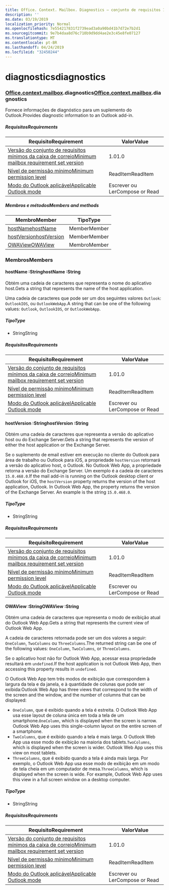 ```yaml
---
title: Office. Context. Mailbox. Diagnostics – conjunto de requisitos 1,5
description: ''
ms.date: 03/19/2019
localization_priority: Normal
ms.openlocfilehash: 7e554217831f2739ead3a0a90bd41b7d72e7b2d1
ms.sourcegitcommit: 9e7b4daa8d76c710b9d9dd4ae2e3c45e8fe07127
ms.translationtype: MT
ms.contentlocale: pt-BR
ms.lasthandoff: 04/24/2019
ms.locfileid: "32450244"
---
```

# <a name="diagnostics"></a><span data-ttu-id="ec2fe-102">diagnostics</span><span class="sxs-lookup"><span data-stu-id="ec2fe-102">diagnostics</span></span>

### <a name="officeofficemdcontextofficecontextmdmailboxofficecontextmailboxmddiagnostics"></a><span data-ttu-id="ec2fe-103">[Office](Office.md)[.context](Office.context.md)[.mailbox](Office.context.mailbox.md).diagnostics</span><span class="sxs-lookup"><span data-stu-id="ec2fe-103">[Office](Office.md)[.context](Office.context.md)[.mailbox](Office.context.mailbox.md).diagnostics</span></span>

<span data-ttu-id="ec2fe-104">Fornece informações de diagnóstico para um suplemento do Outlook.</span><span class="sxs-lookup"><span data-stu-id="ec2fe-104">Provides diagnostic information to an Outlook add-in.</span></span>

##### <a name="requirements"></a><span data-ttu-id="ec2fe-105">Requisitos</span><span class="sxs-lookup"><span data-stu-id="ec2fe-105">Requirements</span></span>

|<span data-ttu-id="ec2fe-106">Requisito</span><span class="sxs-lookup"><span data-stu-id="ec2fe-106">Requirement</span></span>| <span data-ttu-id="ec2fe-107">Valor</span><span class="sxs-lookup"><span data-stu-id="ec2fe-107">Value</span></span>|
|---|---|
|[<span data-ttu-id="ec2fe-108">Versão do conjunto de requisitos mínimos da caixa de correio</span><span class="sxs-lookup"><span data-stu-id="ec2fe-108">Minimum mailbox requirement set version</span></span>](/office/dev/add-ins/reference/requirement-sets/outlook-api-requirement-sets)| <span data-ttu-id="ec2fe-109">1.0</span><span class="sxs-lookup"><span data-stu-id="ec2fe-109">1.0</span></span>|
|[<span data-ttu-id="ec2fe-110">Nível de permissão mínimo</span><span class="sxs-lookup"><span data-stu-id="ec2fe-110">Minimum permission level</span></span>](/outlook/add-ins/understanding-outlook-add-in-permissions)| <span data-ttu-id="ec2fe-111">ReadItem</span><span class="sxs-lookup"><span data-stu-id="ec2fe-111">ReadItem</span></span>|
|[<span data-ttu-id="ec2fe-112">Modo do Outlook aplicável</span><span class="sxs-lookup"><span data-stu-id="ec2fe-112">Applicable Outlook mode</span></span>](/outlook/add-ins/#extension-points)| <span data-ttu-id="ec2fe-113">Escrever ou Ler</span><span class="sxs-lookup"><span data-stu-id="ec2fe-113">Compose or Read</span></span>|

##### <a name="members-and-methods"></a><span data-ttu-id="ec2fe-114">Membros e métodos</span><span class="sxs-lookup"><span data-stu-id="ec2fe-114">Members and methods</span></span>

| <span data-ttu-id="ec2fe-115">Membro</span><span class="sxs-lookup"><span data-stu-id="ec2fe-115">Member</span></span> | <span data-ttu-id="ec2fe-116">Tipo</span><span class="sxs-lookup"><span data-stu-id="ec2fe-116">Type</span></span> |
|--------|------|
| [<span data-ttu-id="ec2fe-117">hostName</span><span class="sxs-lookup"><span data-stu-id="ec2fe-117">hostName</span></span>](#hostname-string) | <span data-ttu-id="ec2fe-118">Member</span><span class="sxs-lookup"><span data-stu-id="ec2fe-118">Member</span></span> |
| [<span data-ttu-id="ec2fe-119">hostVersion</span><span class="sxs-lookup"><span data-stu-id="ec2fe-119">hostVersion</span></span>](#hostversion-string) | <span data-ttu-id="ec2fe-120">Member</span><span class="sxs-lookup"><span data-stu-id="ec2fe-120">Member</span></span> |
| [<span data-ttu-id="ec2fe-121">OWAView</span><span class="sxs-lookup"><span data-stu-id="ec2fe-121">OWAView</span></span>](#owaview-string) | <span data-ttu-id="ec2fe-122">Membro</span><span class="sxs-lookup"><span data-stu-id="ec2fe-122">Member</span></span> |

### <a name="members"></a><span data-ttu-id="ec2fe-123">Membros</span><span class="sxs-lookup"><span data-stu-id="ec2fe-123">Members</span></span>

####  <a name="hostname-string"></a><span data-ttu-id="ec2fe-124">hostName :String</span><span class="sxs-lookup"><span data-stu-id="ec2fe-124">hostName :String</span></span>

<span data-ttu-id="ec2fe-125">Obtém uma cadeia de caracteres que representa o nome do aplicativo host.</span><span class="sxs-lookup"><span data-stu-id="ec2fe-125">Gets a string that represents the name of the host application.</span></span>

<span data-ttu-id="ec2fe-126">Uma cadeia de caracteres que pode ser um dos seguintes valores `Outlook`: `OutlookIOS`, ou `OutlookWebApp`.</span><span class="sxs-lookup"><span data-stu-id="ec2fe-126">A string that can be one of the following values: `Outlook`, `OutlookIOS`, or `OutlookWebApp`.</span></span>

##### <a name="type"></a><span data-ttu-id="ec2fe-127">Tipo</span><span class="sxs-lookup"><span data-stu-id="ec2fe-127">Type</span></span>

*   <span data-ttu-id="ec2fe-128">String</span><span class="sxs-lookup"><span data-stu-id="ec2fe-128">String</span></span>

##### <a name="requirements"></a><span data-ttu-id="ec2fe-129">Requisitos</span><span class="sxs-lookup"><span data-stu-id="ec2fe-129">Requirements</span></span>

|<span data-ttu-id="ec2fe-130">Requisito</span><span class="sxs-lookup"><span data-stu-id="ec2fe-130">Requirement</span></span>| <span data-ttu-id="ec2fe-131">Valor</span><span class="sxs-lookup"><span data-stu-id="ec2fe-131">Value</span></span>|
|---|---|
|[<span data-ttu-id="ec2fe-132">Versão do conjunto de requisitos mínimos da caixa de correio</span><span class="sxs-lookup"><span data-stu-id="ec2fe-132">Minimum mailbox requirement set version</span></span>](/office/dev/add-ins/reference/requirement-sets/outlook-api-requirement-sets)| <span data-ttu-id="ec2fe-133">1.0</span><span class="sxs-lookup"><span data-stu-id="ec2fe-133">1.0</span></span>|
|[<span data-ttu-id="ec2fe-134">Nível de permissão mínimo</span><span class="sxs-lookup"><span data-stu-id="ec2fe-134">Minimum permission level</span></span>](/outlook/add-ins/understanding-outlook-add-in-permissions)| <span data-ttu-id="ec2fe-135">ReadItem</span><span class="sxs-lookup"><span data-stu-id="ec2fe-135">ReadItem</span></span>|
|[<span data-ttu-id="ec2fe-136">Modo do Outlook aplicável</span><span class="sxs-lookup"><span data-stu-id="ec2fe-136">Applicable Outlook mode</span></span>](/outlook/add-ins/#extension-points)| <span data-ttu-id="ec2fe-137">Escrever ou Ler</span><span class="sxs-lookup"><span data-stu-id="ec2fe-137">Compose or Read</span></span>|

####  <a name="hostversion-string"></a><span data-ttu-id="ec2fe-138">hostVersion :String</span><span class="sxs-lookup"><span data-stu-id="ec2fe-138">hostVersion :String</span></span>

<span data-ttu-id="ec2fe-139">Obtém uma cadeia de caracteres que representa a versão do aplicativo host ou do Exchange Server.</span><span class="sxs-lookup"><span data-stu-id="ec2fe-139">Gets a string that represents the version of either the host application or the Exchange Server.</span></span>

<span data-ttu-id="ec2fe-p101">Se o suplemento de email estiver em execução no cliente do Outlook para área de trabalho ou Outlook para iOS, a propriedade `hostVersion` retornará a versão do aplicativo host, o Outlook. No Outlook Web App, a propriedade retorna a versão do Exchange Server. Um exemplo é a cadeia de caracteres `15.0.468.0`.</span><span class="sxs-lookup"><span data-stu-id="ec2fe-p101">If the mail add-in is running on the Outlook desktop client or Outlook for iOS, the `hostVersion` property returns the version of the host application, Outlook. In Outlook Web App, the property returns the version of the Exchange Server. An example is the string `15.0.468.0`.</span></span>

##### <a name="type"></a><span data-ttu-id="ec2fe-143">Tipo</span><span class="sxs-lookup"><span data-stu-id="ec2fe-143">Type</span></span>

*   <span data-ttu-id="ec2fe-144">String</span><span class="sxs-lookup"><span data-stu-id="ec2fe-144">String</span></span>

##### <a name="requirements"></a><span data-ttu-id="ec2fe-145">Requisitos</span><span class="sxs-lookup"><span data-stu-id="ec2fe-145">Requirements</span></span>

|<span data-ttu-id="ec2fe-146">Requisito</span><span class="sxs-lookup"><span data-stu-id="ec2fe-146">Requirement</span></span>| <span data-ttu-id="ec2fe-147">Valor</span><span class="sxs-lookup"><span data-stu-id="ec2fe-147">Value</span></span>|
|---|---|
|[<span data-ttu-id="ec2fe-148">Versão do conjunto de requisitos mínimos da caixa de correio</span><span class="sxs-lookup"><span data-stu-id="ec2fe-148">Minimum mailbox requirement set version</span></span>](/office/dev/add-ins/reference/requirement-sets/outlook-api-requirement-sets)| <span data-ttu-id="ec2fe-149">1.0</span><span class="sxs-lookup"><span data-stu-id="ec2fe-149">1.0</span></span>|
|[<span data-ttu-id="ec2fe-150">Nível de permissão mínimo</span><span class="sxs-lookup"><span data-stu-id="ec2fe-150">Minimum permission level</span></span>](/outlook/add-ins/understanding-outlook-add-in-permissions)| <span data-ttu-id="ec2fe-151">ReadItem</span><span class="sxs-lookup"><span data-stu-id="ec2fe-151">ReadItem</span></span>|
|[<span data-ttu-id="ec2fe-152">Modo do Outlook aplicável</span><span class="sxs-lookup"><span data-stu-id="ec2fe-152">Applicable Outlook mode</span></span>](/outlook/add-ins/#extension-points)| <span data-ttu-id="ec2fe-153">Escrever ou Ler</span><span class="sxs-lookup"><span data-stu-id="ec2fe-153">Compose or Read</span></span>|

####  <a name="owaview-string"></a><span data-ttu-id="ec2fe-154">OWAView :String</span><span class="sxs-lookup"><span data-stu-id="ec2fe-154">OWAView :String</span></span>

<span data-ttu-id="ec2fe-155">Obtém uma cadeia de caracteres que representa o modo de exibição atual do Outlook Web App.</span><span class="sxs-lookup"><span data-stu-id="ec2fe-155">Gets a string that represents the current view of Outlook Web App.</span></span>

<span data-ttu-id="ec2fe-156">A cadeia de caracteres retornada pode ser um dos valores a seguir: `OneColumn`, `TwoColumns` ou `ThreeColumns`.</span><span class="sxs-lookup"><span data-stu-id="ec2fe-156">The returned string can be one of the following values: `OneColumn`, `TwoColumns`, or `ThreeColumns`.</span></span>

<span data-ttu-id="ec2fe-157">Se o aplicativo host não for Outlook Web App, acessar essa propriedade resultará em `undefined`.</span><span class="sxs-lookup"><span data-stu-id="ec2fe-157">If the host application is not Outlook Web App, then accessing this property results in `undefined`.</span></span>

<span data-ttu-id="ec2fe-158">O Outlook Web App tem três modos de exibição que correspondem à largura da tela e da janela, e à quantidade de colunas que pode ser exibida:</span><span class="sxs-lookup"><span data-stu-id="ec2fe-158">Outlook Web App has three views that correspond to the width of the screen and the window, and the number of columns that can be displayed:</span></span>

*   <span data-ttu-id="ec2fe-p102">`OneColumn`, que é exibido quando a tela é estreita. O Outlook Web App usa esse layout de coluna única em toda a tela de um smartphone.</span><span class="sxs-lookup"><span data-stu-id="ec2fe-p102">`OneColumn`, which is displayed when the screen is narrow. Outlook Web App uses this single-column layout on the entire screen of a smartphone.</span></span>
*   <span data-ttu-id="ec2fe-p103">`TwoColumns`, que é exibido quando a tela é mais larga. O Outlook Web App usa esse modo de exibição na maioria dos tablets.</span><span class="sxs-lookup"><span data-stu-id="ec2fe-p103">`TwoColumns`, which is displayed when the screen is wider. Outlook Web App uses this view on most tablets.</span></span>
*   <span data-ttu-id="ec2fe-p104">`ThreeColumns`, que é exibido quando a tela é ainda mais larga. Por exemplo, o Outlook Web App usa esse modo de exibição em um modo de tela cheia em um computador de mesa.</span><span class="sxs-lookup"><span data-stu-id="ec2fe-p104">`ThreeColumns`, which is displayed when the screen is wide. For example, Outlook Web App uses this view in a full screen window on a desktop computer.</span></span>

##### <a name="type"></a><span data-ttu-id="ec2fe-165">Tipo</span><span class="sxs-lookup"><span data-stu-id="ec2fe-165">Type</span></span>

*   <span data-ttu-id="ec2fe-166">String</span><span class="sxs-lookup"><span data-stu-id="ec2fe-166">String</span></span>

##### <a name="requirements"></a><span data-ttu-id="ec2fe-167">Requisitos</span><span class="sxs-lookup"><span data-stu-id="ec2fe-167">Requirements</span></span>

|<span data-ttu-id="ec2fe-168">Requisito</span><span class="sxs-lookup"><span data-stu-id="ec2fe-168">Requirement</span></span>| <span data-ttu-id="ec2fe-169">Valor</span><span class="sxs-lookup"><span data-stu-id="ec2fe-169">Value</span></span>|
|---|---|
|[<span data-ttu-id="ec2fe-170">Versão do conjunto de requisitos mínimos da caixa de correio</span><span class="sxs-lookup"><span data-stu-id="ec2fe-170">Minimum mailbox requirement set version</span></span>](/office/dev/add-ins/reference/requirement-sets/outlook-api-requirement-sets)| <span data-ttu-id="ec2fe-171">1.0</span><span class="sxs-lookup"><span data-stu-id="ec2fe-171">1.0</span></span>|
|[<span data-ttu-id="ec2fe-172">Nível de permissão mínimo</span><span class="sxs-lookup"><span data-stu-id="ec2fe-172">Minimum permission level</span></span>](/outlook/add-ins/understanding-outlook-add-in-permissions)| <span data-ttu-id="ec2fe-173">ReadItem</span><span class="sxs-lookup"><span data-stu-id="ec2fe-173">ReadItem</span></span>|
|[<span data-ttu-id="ec2fe-174">Modo do Outlook aplicável</span><span class="sxs-lookup"><span data-stu-id="ec2fe-174">Applicable Outlook mode</span></span>](/outlook/add-ins/#extension-points)| <span data-ttu-id="ec2fe-175">Escrever ou Ler</span><span class="sxs-lookup"><span data-stu-id="ec2fe-175">Compose or Read</span></span>|
